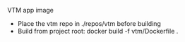 VTM app image
- Place the vtm repo in ./repos/vtm before building
- Build from project root: docker build -f vtm/Dockerfile .
